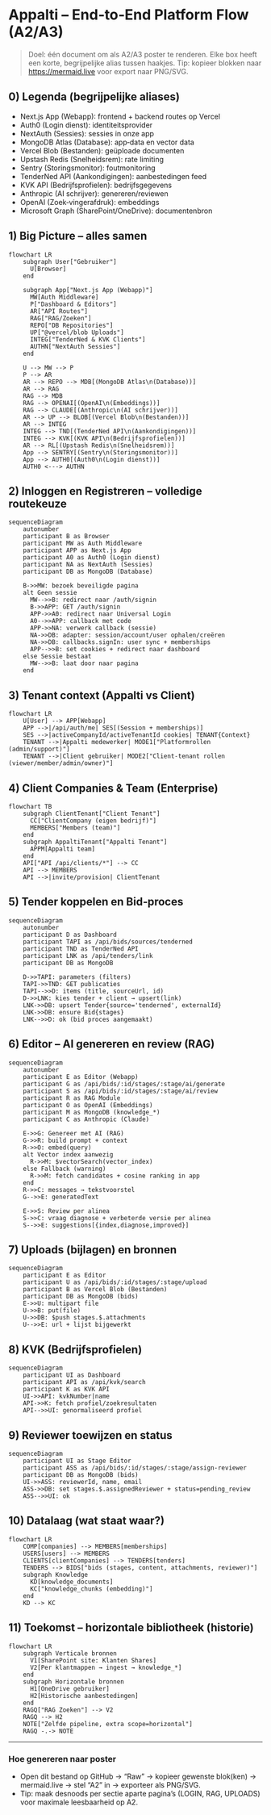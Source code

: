 # Appalti – End‑to‑End Platform Flow (A2/A3)

> Doel: één document om als A2/A3 poster te renderen. Elke box heeft een korte, begrijpelijke alias tussen haakjes.
> Tip: kopieer blokken naar https://mermaid.live voor export naar PNG/SVG.

## 0) Legenda (begrijpelijke aliases)
- Next.js App (Webapp): frontend + backend routes op Vercel
- Auth0 (Login dienst): identiteitsprovider
- NextAuth (Sessies): sessies in onze app
- MongoDB Atlas (Database): app‑data en vector data
- Vercel Blob (Bestanden): geüploade documenten
- Upstash Redis (Snelheidsrem): rate limiting
- Sentry (Storingsmonitor): foutmonitoring
- TenderNed API (Aankondigingen): aanbestedingen feed
- KVK API (Bedrijfsprofielen): bedrijfsgegevens
- Anthropic (AI schrijver): genereren/reviewen
- OpenAI (Zoek‑vingerafdruk): embeddings
- Microsoft Graph (SharePoint/OneDrive): documentenbron

## 1) Big Picture – alles samen
```mermaid
flowchart LR
    subgraph User["Gebruiker"]
      U[Browser]
    end

    subgraph App["Next.js App (Webapp)"]
      MW[Auth Middleware]
      P["Dashboard & Editors"]
      AR["API Routes"]
      RAG["RAG/Zoeken"]
      REPO["DB Repositories"]
      UP["@vercel/blob Uploads"]
      INTEG["TenderNed & KVK Clients"]
      AUTHN["NextAuth Sessies"]
    end

    U --> MW --> P
    P --> AR
    AR --> REPO --> MDB[(MongoDB Atlas\n(Database))]
    AR --> RAG
    RAG --> MDB
    RAG --> OPENAI[(OpenAI\n(Embeddings))]
    RAG --> CLAUDE[(Anthropic\n(AI schrijver))]
    AR --> UP --> BLOB[(Vercel Blob\n(Bestanden))]
    AR --> INTEG
    INTEG --> TND[(TenderNed API\n(Aankondigingen))]
    INTEG --> KVK[(KVK API\n(Bedrijfsprofielen))]
    AR --> RL[(Upstash Redis\n(Snelheidsrem))]
    App --> SENTRY[(Sentry\n(Storingsmonitor))]
    App --> AUTH0[(Auth0\n(Login dienst))]
    AUTH0 <---> AUTHN
```

## 2) Inloggen en Registreren – volledige routekeuze
```mermaid
sequenceDiagram
    autonumber
    participant B as Browser
    participant MW as Auth Middleware
    participant APP as Next.js App
    participant A0 as Auth0 (Login dienst)
    participant NA as NextAuth (Sessies)
    participant DB as MongoDB (Database)

    B->>MW: bezoek beveiligde pagina
    alt Geen sessie
      MW-->>B: redirect naar /auth/signin
      B->>APP: GET /auth/signin
      APP->>A0: redirect naar Universal Login
      A0-->>APP: callback met code
      APP->>NA: verwerk callback (sessie)
      NA->>DB: adapter: session/account/user ophalen/creëren
      NA->>DB: callbacks.signIn: user sync + memberships
      APP-->>B: set cookies + redirect naar dashboard
    else Sessie bestaat
      MW-->>B: laat door naar pagina
    end
```

## 3) Tenant context (Appalti vs Client)
```mermaid
flowchart LR
    U[User] --> APP[Webapp]
    APP -->|/api/auth/me| SES[(Session + memberships)]
    SES -->|activeCompanyId/activeTenantId cookies| TENANT{Context}
    TENANT -->|Appalti medewerker| MODE1["Platformrollen (admin/support)"]
    TENANT -->|Client gebruiker| MODE2["Client‑tenant rollen (viewer/member/admin/owner)"]
```

## 4) Client Companies & Team (Enterprise)
```mermaid
flowchart TB
    subgraph ClientTenant["Client Tenant"]
      CC["ClientCompany (eigen bedrijf)"]
      MEMBERS["Members (team)"]
    end
    subgraph AppaltiTenant["Appalti Tenant"]
      APPM[Appalti team]
    end
    API["API /api/clients/*"] --> CC
    API --> MEMBERS
    API -->|invite/provision| ClientTenant
```

## 5) Tender koppelen en Bid‑proces
```mermaid
sequenceDiagram
    autonumber
    participant D as Dashboard
    participant TAPI as /api/bids/sources/tenderned
    participant TND as TenderNed API
    participant LNK as /api/tenders/link
    participant DB as MongoDB

    D->>TAPI: parameters (filters)
    TAPI->>TND: GET publicaties
    TAPI-->>D: items (title, sourceUrl, id)
    D->>LNK: kies tender + client → upsert(link)
    LNK->>DB: upsert Tender{source='tenderned', externalId}
    LNK->>DB: ensure Bid{stages}
    LNK-->>D: ok (bid proces aangemaakt)
```

## 6) Editor – AI genereren en review (RAG)
```mermaid
sequenceDiagram
    autonumber
    participant E as Editor (Webapp)
    participant G as /api/bids/:id/stages/:stage/ai/generate
    participant S as /api/bids/:id/stages/:stage/ai/review
    participant R as RAG Module
    participant O as OpenAI (Embeddings)
    participant M as MongoDB (knowledge_*)
    participant C as Anthropic (Claude)

    E->>G: Genereer met AI (RAG)
    G->>R: build prompt + context
    R->>O: embed(query)
    alt Vector index aanwezig
      R->>M: $vectorSearch(vector_index)
    else Fallback (warning)
      R->>M: fetch candidates + cosine ranking in app
    end
    R->>C: messages → tekstvoorstel
    G-->>E: generatedText

    E->>S: Review per alinea
    S->>C: vraag diagnose + verbeterde versie per alinea
    S-->>E: suggestions[{index,diagnose,improved}]
```

## 7) Uploads (bijlagen) en bronnen
```mermaid
sequenceDiagram
    participant E as Editor
    participant U as /api/bids/:id/stages/:stage/upload
    participant B as Vercel Blob (Bestanden)
    participant DB as MongoDB (bids)
    E->>U: multipart file
    U->>B: put(file)
    U->>DB: $push stages.$.attachments
    U-->>E: url + lijst bijgewerkt
```

## 8) KVK (Bedrijfsprofielen)
```mermaid
sequenceDiagram
    participant UI as Dashboard
    participant API as /api/kvk/search
    participant K as KVK API
    UI->>API: kvkNumber|name
    API->>K: fetch profiel/zoekresultaten
    API-->>UI: genormaliseerd profiel
```

## 9) Reviewer toewijzen en status
```mermaid
sequenceDiagram
    participant UI as Stage Editor
    participant ASS as /api/bids/:id/stages/:stage/assign-reviewer
    participant DB as MongoDB (bids)
    UI->>ASS: reviewerId, name, email
    ASS->>DB: set stages.$.assignedReviewer + status=pending_review
    ASS-->>UI: ok
```

## 10) Datalaag (wat staat waar?)
```mermaid
flowchart LR
    COMP[companies] --> MEMBERS[memberships]
    USERS[users] --> MEMBERS
    CLIENTS[clientCompanies] --> TENDERS[tenders]
    TENDERS --> BIDS["bids (stages, content, attachments, reviewer)"]
    subgraph Knowledge
      KD[knowledge_documents]
      KC["knowledge_chunks (embedding)"]
    end
    KD --> KC
```

## 11) Toekomst – horizontale bibliotheek (historie)
```mermaid
flowchart LR
    subgraph Verticale bronnen
      V1[SharePoint site: Klanten Shares]
      V2[Per klantmappen → ingest → knowledge_*]
    end
    subgraph Horizontale bronnen
      H1[OneDrive gebruiker]
      H2[Historische aanbestedingen]
    end
    RAGQ["RAG Zoeken"] --> V2
    RAGQ --> H2
    NOTE["Zelfde pipeline, extra scope=horizontal"]
    RAGQ -.-> NOTE
```

---

### Hoe genereren naar poster
- Open dit bestand op GitHub → “Raw” → kopieer gewenste blok(ken) → mermaid.live → stel “A2” in → exporteer als PNG/SVG.
- Tip: maak desnoods per sectie aparte pagina’s (LOGIN, RAG, UPLOADS) voor maximale leesbaarheid op A2.